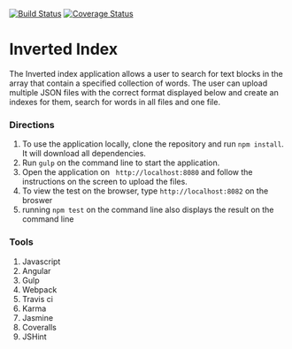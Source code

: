 [![Build Status](https://travis-ci.org/andela-vnwaiwu/inverted-index.svg?branch=coveralls)](https://travis-ci.org/andela-vnwaiwu/inverted-index)
[![Coverage Status](https://coveralls.io/repos/github/andela-vnwaiwu/inverted-index/badge.svg)](https://coveralls.io/github/andela-vnwaiwu/inverted-index)

# Inverted Index

The Inverted index application allows a user to search for text blocks in the array that contain a specified collection of words.
The user can upload multiple JSON files with the correct format displayed below and create an indexes for them, search for words in
all files and one file.

### Directions
1. To use the application locally, clone the repository and run ``` npm install ```. It will download all dependencies.
2. Run ``` gulp ``` on the command line to start the application.
3. Open the application on ``` http://localhost:8080``` and follow the instructions on the screen to upload the files.
4. To view the test on the browser, type ``` http://localhost:8082 ```  on the broswer
5. running ``` npm test ``` on the command line also displays the result on the command line

### Tools
1. Javascript
2. Angular
3. Gulp
4. Webpack
5. Travis ci
6. Karma
7. Jasmine
8. Coveralls
9. JSHint
